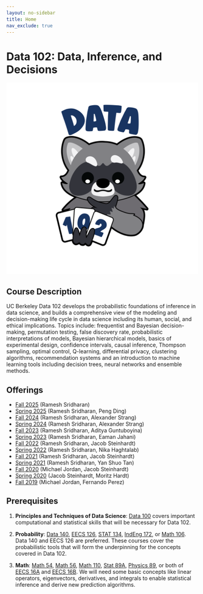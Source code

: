 ```yaml
---
layout: no-sidebar
title: Home
nav_exclude: true
---
```

# Data 102: Data, Inference, and Decisions

<img src="logo.png" alt="Data 102 Logo" class="centered-icon" />

## Course Description

UC Berkeley Data 102 develops the probabilistic foundations of inference in data science, and builds a comprehensive view of the modeling and decision-making life cycle in data science including its human, social, and ethical implications. Topics include: frequentist and Bayesian decision-making, permutation testing, false discovery rate, probabilistic interpretations of models, Bayesian hierarchical models, basics of experimental design, confidence intervals, causal inference, Thompson sampling, optimal control, Q-learning, differential privacy, clustering algorithms, recommendation systems and an introduction to machine learning tools including decision trees, neural networks and ensemble methods.

## Offerings
- [Fall 2025](fa25) (Ramesh Sridharan)
- [Spring 2025](sp25) (Ramesh Sridharan, Peng Ding)
- [Fall 2024](fa24) (Ramesh Sridharan, Alexander Strang)
- [Spring 2024](sp24) (Ramesh Sridharan, Alexander Strang)
- [Fall 2023](a23) (Ramesh Sridharan, Aditya Guntuboyina)
- [Spring 2023](sp23) (Ramesh Sridharan, Eaman Jahani)
- [Fall 2022](fa22) (Ramesh Sridharan, Jacob Steinhardt)
- [Spring 2022](sp22) (Ramesh Sridharan, Nika Haghtalab)
- [Fall 2021](fa21) (Ramesh Sridharan, Jacob Steinhardt)
- [Spring 2021](sp21) (Ramesh Sridharan, Yan Shuo Tan)
- [Fall 2020](fa20) (Michael Jordan, Jacob Steinhardt)
- [Spring 2020](sp20) (Jacob Steinhardt, Moritz Hardt)
- [Fall 2019](fa19) (Michael Jordan, Fernando Perez)

## Prerequisites

1. **Principles and Techniques of Data Science**: [Data 100](http://ds100.org/) covers important computational and statistical skills that will be necessary for Data 102.

1. **Probability**: [Data 140](https://data140.org/), [EECS 126](https://undergraduate.catalog.berkeley.edu/courses/1543161), [STAT 134](https://stat134.berkeley.edu/), [IndEng 172](https://undergraduate.catalog.berkeley.edu/courses/1105821), or [Math 106](https://undergraduate.catalog.berkeley.edu/courses/1616381).  Data 140 and EECS 126 are preferred. These courses cover the probabilistic tools that will form the underpinning for the concepts covered in Data 102.

1. **Math**: [Math 54](https://math.berkeley.edu/courses/overview/lowerdivcourses/math54), [Math 56](https://math.berkeley.edu/courses/overview/lower-division-course-outlines/math-56), [Math 110](https://undergraduate.catalog.berkeley.edu/courses/1145111), [Stat 89A](https://undergraduate.catalog.berkeley.edu/courses/1254431), [Physics 89](https://undergraduate.catalog.berkeley.edu/courses/1184991), or both of [EECS 16A](https://eecs16a.org/) and [EECS 16B](https://eecs16b.org/). We will need some basic concepts like linear operators, eigenvectors, derivatives, and integrals to enable statistical inference and derive new prediction algorithms.










